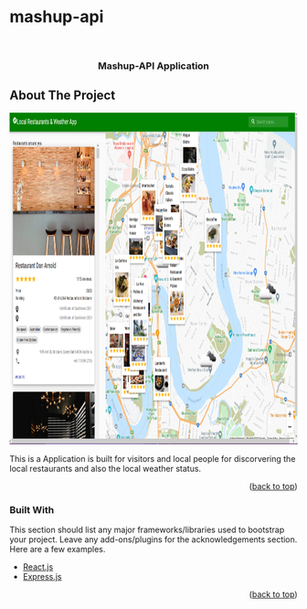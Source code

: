 # mashup-api
<div id="top"></div>
<!--



<!-- PROJECT LOGO -->
<br />
<div align="center">
  <h3 align="center">Mashup-API Application</h3>
</div>




<!-- ABOUT THE PROJECT -->
## About The Project

 <img src="main_page.png" alt="Logo" width="780" height="580">

This is a Application is built for visitors and local people for discorvering the local restaurants and also the local weather status.

<p align="right">(<a href="#top">back to top</a>)</p>



### Built With

This section should list any major frameworks/libraries used to bootstrap your project. Leave any add-ons/plugins for the acknowledgements section. Here are a few examples.

* [React.js](https://reactjs.org/)
* [Express.js](https://expressjs.com/)

<p align="right">(<a href="#top">back to top</a>)</p>


